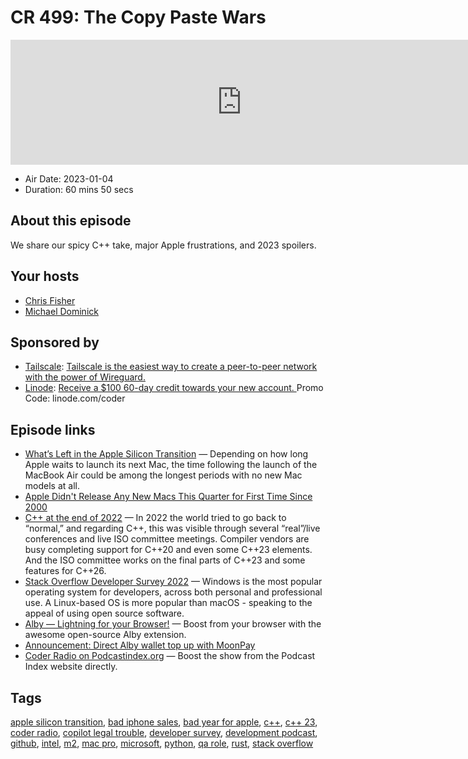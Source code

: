 # CR 499: The Copy Paste Wars

<iframe src="https://player.fireside.fm/v2/MLf2ZzhC+owXnM-Ix?theme=dark" width="740" height="200" frameborder="0" scrolling="no"></iframe>

* Air Date: 2023-01-04
* Duration: 60 mins 50 secs

## About this episode

We share our spicy C++ take, major Apple frustrations, and 2023 spoilers.

## Your hosts
* [Chris Fisher](https://coder.show/hosts/chrislas)
* [Michael Dominick](https://coder.show/hosts/michael)

## Sponsored by

  * [Tailscale](https://tailscale.com/coder): [Tailscale is the easiest way to create a peer-to-peer network with the power of Wireguard. ](https://tailscale.com/coder)
  * [Linode](https://linode.com/coder): [Receive a $100 60-day credit towards your new account. ](https://linode.com/coder) Promo Code: linode.com/coder



## Episode links

  * [What’s Left in the Apple Silicon Transition](https://512pixels.net/2022/12/whats-left-in-the-apple-silicon-transition/ "What’s Left in the Apple Silicon Transition") — Depending on how long Apple waits to launch its next Mac, the time following the launch of the MacBook Air could be among the longest periods with no new Mac models at all. 
  * [Apple Didn't Release Any New Macs This Quarter for First Time Since 2000](https://www.macrumors.com/2022/12/30/no-new-macs-for-first-time-since-2000/ "Apple Didn't Release Any New Macs This Quarter for First Time Since 2000")
  * [C++ at the end of 2022](https://www.cppstories.com/2022/cpp-status-2022/ "C++ at the end of 2022") — In 2022 the world tried to go back to “normal,” and regarding C++, this was visible through several “real”/live conferences and live ISO committee meetings. Compiler vendors are busy completing support for C++20 and even some C++23 elements. And the ISO committee works on the final parts of C++23 and some features for C++26.
  * [Stack Overflow Developer Survey 2022](https://survey.stackoverflow.co/2022/#section-most-popular-technologies-operating-system "Stack Overflow Developer Survey 2022") — Windows is the most popular operating system for developers, across both personal and professional use. A Linux-based OS is more popular than macOS - speaking to the appeal of using open source software. 
  * [Alby — Lightning for your Browser!](https://getalby.com/ "Alby — Lightning for your Browser!") — Boost from your browser with the awesome open-source Alby extension. 
  * [Announcement: Direct Alby wallet top up with MoonPay](https://blog.getalby.com/announcement-bitcoin-onramp-with-moonpay/ "Announcement: Direct Alby wallet top up with MoonPay")
  * [Coder Radio on Podcastindex.org](https://podcastindex.org/podcast/487548 "Coder Radio on Podcastindex.org") — Boost the show from the Podcast Index website directly.



## Tags

[apple silicon transition](https://coder.show/tags/apple%20silicon%20transition), [bad iphone sales](https://coder.show/tags/bad%20iphone%20sales), [bad year for apple](https://coder.show/tags/bad%20year%20for%20apple), [c++](https://coder.show/tags/c++), [c++ 23](https://coder.show/tags/c++%2023), [coder radio](https://coder.show/tags/coder%20radio), [copilot legal trouble](https://coder.show/tags/copilot%20legal%20trouble), [developer survey](https://coder.show/tags/developer%20survey), [development podcast](https://coder.show/tags/development%20podcast), [github](https://coder.show/tags/github), [intel](https://coder.show/tags/intel), [m2](https://coder.show/tags/m2), [mac pro](https://coder.show/tags/mac%20pro), [microsoft](https://coder.show/tags/microsoft), [python](https://coder.show/tags/python), [qa role](https://coder.show/tags/qa%20role), [rust](https://coder.show/tags/rust), [stack overflow](https://coder.show/tags/stack%20overflow)